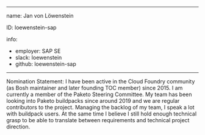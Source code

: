 -------------------------------------------------------------
name: Jan von Löwenstein

ID: loewenstein-sap

info:
- employer: SAP SE
- slack: loewenstein
- github: loewenstein-sap
-------------------------------------------------------------

Nomination Statement: I have been active in the Cloud Foundry community (as Bosh maintainer and later founding TOC member) since 2015. I am currently a member of the Paketo Steering Committee. My team has been looking into Paketo buildpacks since around 2019 and we are regular contributors to the project.
Managing the backlog of my team, I speak a lot with buildpack users. At the same time I believe I still hold enough technical grasp to be able to translate between requirements and technical project direction.
